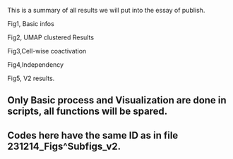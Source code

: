 
This is a summary of all results we will put into the essay of publish.

Fig1, Basic infos


Fig2, UMAP clustered Results


Fig3,Cell-wise coactivation


Fig4,Independency


Fig5, V2 results.

## Only Basic process and Visualization are done in scripts, all functions will be spared.

## Codes here have the same ID as in file 231214_Figs^Subfigs_v2.

